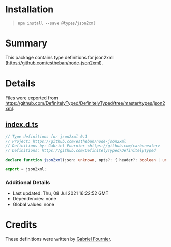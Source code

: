 # Installation
> `npm install --save @types/json2xml`

# Summary
This package contains type definitions for json2xml (https://github.com/estheban/node-json2xml).

# Details
Files were exported from https://github.com/DefinitelyTyped/DefinitelyTyped/tree/master/types/json2xml.
## [index.d.ts](https://github.com/DefinitelyTyped/DefinitelyTyped/tree/master/types/json2xml/index.d.ts)
````ts
// Type definitions for json2xml 0.1
// Project: https://github.com/estheban/node-json2xml
// Definitions by: Gabriel Fournier <https://github.com/carboneater>
// Definitions: https://github.com/DefinitelyTyped/DefinitelyTyped

declare function json2xml(json: unknown, opts?: { header?: boolean | undefined, attributes_key?: string | undefined }): string;

export = json2xml;

````

### Additional Details
 * Last updated: Thu, 08 Jul 2021 16:22:52 GMT
 * Dependencies: none
 * Global values: none

# Credits
These definitions were written by [Gabriel Fournier](https://github.com/carboneater).
